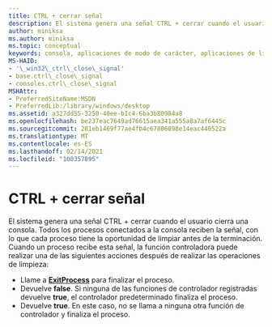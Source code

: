 ```yaml
---
title: CTRL + cerrar señal
description: El sistema genera una señal CTRL + cerrar cuando el usuario cierra una consola.
author: miniksa
ms.author: miniksa
ms.topic: conceptual
keywords: consola, aplicaciones de modo de carácter, aplicaciones de línea de comandos, aplicaciones de terminal, API de consola
MS-HAID:
- '\_win32\_ctrl\_close\_signal'
- base.ctrl\_close\_signal
- consoles.ctrl\_close\_signal
MSHAttr:
- PreferredSiteName:MSDN
- PreferredLib:/library/windows/desktop
ms.assetid: a327dd55-3250-40ee-b1c4-6ba3b80984a8
ms.openlocfilehash: be237eac7649ad76615aea341a555a8a7af6445c
ms.sourcegitcommit: 281eb1469f77ae4fb4c67806898e14eac440522a
ms.translationtype: MT
ms.contentlocale: es-ES
ms.lasthandoff: 02/14/2021
ms.locfileid: "100357895"
---
```

# <a name="ctrlclose-signal"></a>CTRL + cerrar señal

El sistema genera una señal CTRL + cerrar cuando el usuario cierra una consola. Todos los procesos conectados a la consola reciben la señal, con lo que cada proceso tiene la oportunidad de limpiar antes de la terminación. Cuando un proceso recibe esta señal, la función controladora puede realizar una de las siguientes acciones después de realizar las operaciones de limpieza:

- Llame a [**ExitProcess**](/windows/win32/api/processthreadsapi/nf-processthreadsapi-exitprocess) para finalizar el proceso.
- Devuelve **false**. Si ninguna de las funciones de controlador registradas devuelve **true**, el controlador predeterminado finaliza el proceso.
- Devuelve **true**. En este caso, no se llama a ninguna otra función de controlador y finaliza el proceso.